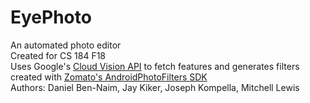 
**EyePhoto**
======
An automated photo editor
<br>
Created for CS 184 F18
<br>
Uses Google's [Cloud Vision API](https://cloud.google.com/vision/) to fetch features 
and generates filters created with [Zomato's AndroidPhotoFilters SDK](https://github.com/Zomato/AndroidPhotoFilters)
<br>
Authors: Daniel Ben-Naim, Jay Kiker, Joseph Kompella, Mitchell Lewis
